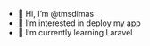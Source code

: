- 👋 Hi, I’m @tmsdimas
- 👀 I’m interested in deploy my app
- 🌱 I’m currently learning Laravel


<!---
tmsdimas/tmsdimas is a ✨ special ✨ repository because its `README.md` (this file) appears on your GitHub profile.
You can click the Preview link to take a look at your changes.
--->
